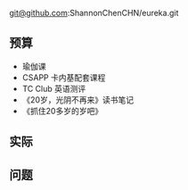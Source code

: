 
git@github.com:ShannonChenCHN/eureka.git


## 预算


- 瑜伽课
- CSAPP 卡内基配套课程
- TC Club 英语测评
- 《20岁，光阴不再来》读书笔记
- 《抓住20多岁的岁吧》

## 实际



## 问题


